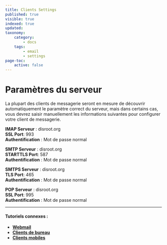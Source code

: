 ```yaml
---
title: Clients Settings
published: true
visible: true
indexed: true
updated:
taxonomy:
    category:
        - docs
    tags:
        - email
        - settings
page-toc:
    active: false
---
```


# Paramètres du serveur
La plupart des clients de messagerie seront en mesure de découvrir automatiquement le paramètre correct du serveur, mais dans certains cas, vous devrez saisir manuellement les informations suivantes pour configurer votre client de messagerie.

**IMAP Serveur** : disroot.org <br>
**SSL Port**: 993 <br>
**Authentification** : Mot de passe normal

**SMTP Serveur** : disroot.org <br>
**STARTTLS Port**: 587 <br>
**Authentification** : Mot de passe normal

**SMTPS Serveur** : disroot.org <br>
**TLS Port**: 465 <br>
**Authentification** : Mot de passe normal

**POP Serveur** : disroot.org <br>
**SSL Port**: 995 <br>
**Authentification** : Mot de passe normal

---

#### Tutoriels connexes :
- [**Webmail**](/tutorials/email/webmail)
- [**Clients de bureau**](/tutorials/email/clients/desktop)
- [**Clients mobiles**](/tutorials/email/clients/mobile)
